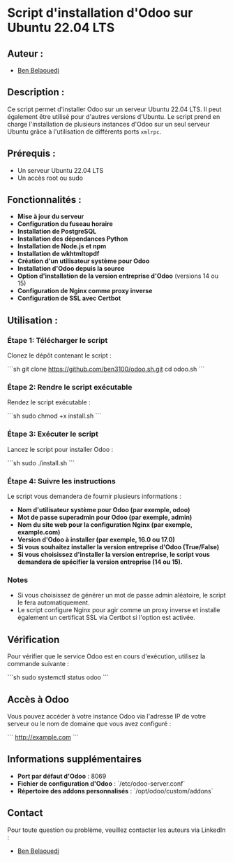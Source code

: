 
# Script d'installation d'Odoo sur Ubuntu 22.04 LTS

## Auteur :
- [Ben Belaouedj](https://fr.linkedin.com/in/ben-belaouedj)

## Description :

Ce script permet d'installer Odoo sur un serveur Ubuntu 22.04 LTS. Il peut également être utilisé pour d'autres versions d'Ubuntu. Le script prend en charge l'installation de plusieurs instances d'Odoo sur un seul serveur Ubuntu grâce à l'utilisation de différents ports `xmlrpc`.

## Prérequis :

- Un serveur Ubuntu 22.04 LTS
- Un accès root ou sudo

## Fonctionnalités :

- **Mise à jour du serveur**
- **Configuration du fuseau horaire**
- **Installation de PostgreSQL**
- **Installation des dépendances Python**
- **Installation de Node.js et npm**
- **Installation de wkhtmltopdf**
- **Création d'un utilisateur système pour Odoo**
- **Installation d'Odoo depuis la source**
- **Option d'installation de la version entreprise d'Odoo** (versions 14 ou 15)
- **Configuration de Nginx comme proxy inverse**
- **Configuration de SSL avec Certbot**

## Utilisation :

### Étape 1: Télécharger le script

Clonez le dépôt contenant le script :

\`\`\`sh
git clone https://github.com/ben3100/odoo.sh.git
cd odoo.sh
\`\`\`

### Étape 2: Rendre le script exécutable

Rendez le script exécutable :

\`\`\`sh
sudo chmod +x install.sh
\`\`\`

### Étape 3: Exécuter le script

Lancez le script pour installer Odoo :

\`\`\`sh
sudo ./install.sh
\`\`\`

### Étape 4: Suivre les instructions

Le script vous demandera de fournir plusieurs informations :

- **Nom d'utilisateur système pour Odoo (par exemple, odoo)**
- **Mot de passe superadmin pour Odoo (par exemple, admin)**
- **Nom du site web pour la configuration Nginx (par exemple, example.com)**
- **Version d'Odoo à installer (par exemple, 16.0 ou 17.0)**
- **Si vous souhaitez installer la version entreprise d'Odoo (True/False)**
- **Si vous choisissez d'installer la version entreprise, le script vous demandera de spécifier la version entreprise (14 ou 15).**

### Notes

- Si vous choisissez de générer un mot de passe admin aléatoire, le script le fera automatiquement.
- Le script configure Nginx pour agir comme un proxy inverse et installe également un certificat SSL via Certbot si l'option est activée.

## Vérification

Pour vérifier que le service Odoo est en cours d'exécution, utilisez la commande suivante :

\`\`\`sh
sudo systemctl status odoo
\`\`\`

## Accès à Odoo

Vous pouvez accéder à votre instance Odoo via l'adresse IP de votre serveur ou le nom de domaine que vous avez configuré :

\`\`\`
http://example.com
\`\`\`

## Informations supplémentaires

- **Port par défaut d'Odoo** : 8069
- **Fichier de configuration d'Odoo** : \`/etc/odoo-server.conf\`
- **Répertoire des addons personnalisés** : \`/opt/odoo/custom/addons\`

## Contact

Pour toute question ou problème, veuillez contacter les auteurs via LinkedIn :

- [Ben Belaouedj](https://fr.linkedin.com/in/ben-belaouedj)
